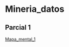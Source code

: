 # Mineria_datos
## Parcial 1
[Mapa_mental_1](https://github.com/S-Huesca/Mineria_datos/blob/main/MapaMental_1_1986221.pdf)

